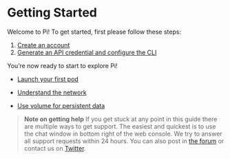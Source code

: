 # Getting Started

Welcome to Pi! To get started, first please follow these steps:

1. [Create an account](https://console.hyper.sh/register)
2. [Generate an API credential and configure the CLI](../Quickstart/install_cli.md)

You’re now ready to start to explore Pi!

- [Launch your first pod](../Quickstart/launching_your_first_pod.md)

- [Understand the network](../Quickstart/understand_network.md)

- [Use volume for persistent data](../Quickstart/use_volume_for_stateful_workload.md)

>**Note on getting help**
>If you get stuck at any point in this guide there are multiple ways to get support. The easiest and quickest is to use the chat window in bottom right of the web console. We try to answer all support requests within 24 hours. You can also post in [the forum](https://forum.hyper.sh/) or contact us on [Twitter](https://twitter.com/hyper_sh).
